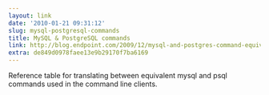 ```yaml
---
layout: link
date: '2010-01-21 09:31:12'
slug: mysql-postgresql-commands
title: MySQL & PostgreSQL commands
link: http://blog.endpoint.com/2009/12/mysql-and-postgres-command-equivalents.html
extra: de849d0978faee13e9b29170f7ba6169
---
```


Reference table for translating between equivalent mysql and psql commands used in the command line clients.